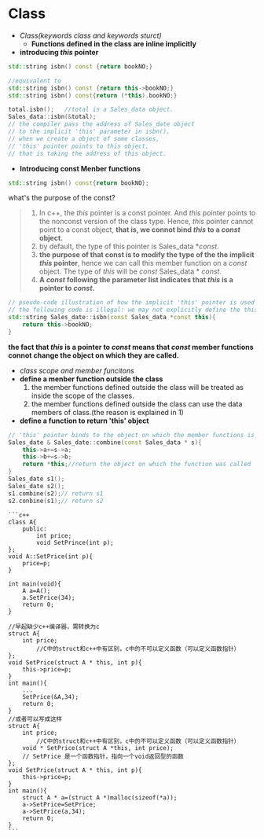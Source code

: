 #  Class
- *Class(keywords class and keywords sturct)*
  - **Functions defined in the class are inline implicitly**
- **introducing $this$ pointer**
```c++
std::string isbn() const {return bookNO;}

//equivalent to 
std::string isbn() const {return this->bookNO;}
std::string isbn() const{return (*this).bookNO;}

total.isbn();   //total is a Sales_data object.
Sales_data::isbn(&total);
// the compiler pass the address of Sales_date object
// to the implicit 'this' parameter in isbn().
// when we create a object of some classes, 
// 'this' pointer points to this object, 
// that is taking the address of this object.
```
- **Introducing const Menber functions**
```c++
std::string isbn() const{return bookNO};
```
what's the purpose of the const?
>1. In c++, the $this$ pointer is a const pointer.
And $this$ pointer points to the nonconst version of the class type. Hence, $this$ pointer cannot point to a const object, **that is, we connot bind ${this}$ to a $const$ object.**
>2. by default, the type of this pointer is Sales_data *$const$.
>3. **the purpose of that const is to modify the type of the the implicit $this$ pointer**, hence we can call this member function on a $const$ object. The type of $this$ will be $const$ Sales_data * $const$.
>4. **A $const$ following the parameter list indicates that $this$ is a pointer to $const$.**
```c++
// pseudo-code illustration of how the implicit 'this' pointer is used
// the following code is illegal: we may not explicitly define the this pointer ourselves.
std::string Sales_date::isbn(const Sales_data *const this){
    return this->bookNO;
}
```

**the fact that $this$ is a pointer to $const$ means that $const$ member functions connot change the object on which they are called.** 
- *class scope and member funcitons*
- **define a menber function outside the class**
  1. the member functions defined outside the class will be treated as inside the scope of the classes.
  2. the member functions defined outside the class can use the data members of class.(the reason is explained in 1)
- **define a function to return 'this' object**
```c++
// 'this' pointer binds to the object on which the member functions is called.
Sales_date & Sales_date::combine(const Sales_data * s){
    this->a+=s->a;
    this->b+=s->b;
    return *this;//return the object on which the function was called
}
Sales_date s1();
Sales_date s2();
s1.combine(s2);// return s1
s2.conbine(s1);// return s2
```

    ```c++
    class A{
        public:
            int price;
            void SetPrince(int p);
    };
    void A::SetPrice(int p){
        price=p;
    }

    int main(void){
        A a=A();
        a.SetPrice(34);
        return 0;
    }
    
    //早起缺少c++编译器，需转换为c
    struct A{
        int price;
            //C中的struct和c++中有区别，c中的不可以定义函数（可以定义函数指针）
    };
    void SetPrice(struct A * this, int p){
        this->price=p;
    }
    int main(){
        ...
        SetPrice(&A,34);
        return 0;
    }
    //或者可以写成这样
    struct A{
        int price;
            //C中的struct和c++中有区别，c中的不可以定义函数（可以定义函数指针）
        void * SetPrice(struct A *this, int price);
        // SetPrice 是一个函数指针，指向一个void返回型的函数
    };
    void SetPrice(struct A * this, int p){
        this->price=p;
    }
    int main(){
        struct A * a=(struct A *)malloc(sizeof(*a));
        a->SetPrice=SetPrice;
        a->SetPrice(a,34);
        return 0;
    }
    ```